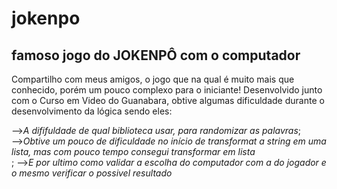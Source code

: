 # jokenpo
## famoso jogo do JOKENPÔ com o computador

Compartilho com meus amigos, o jogo que na qual é muito mais que conhecido, porém um pouco complexo para o iniciante!
Desenvolvido junto com o Curso em Video do Guanabara, obtive algumas dificuldade durante o desenvolvimento da lógica sendo eles:

-->_A dififuldade de qual biblioteca usar, para randomizar as palavras_; <br>
-->_Obtive um pouco de dificuldade no início de transformat a string em uma lista, mas com pouco tempo consegui transformar em lista_ <br>;
-->_E por ultimo como validar a escolha do computador com a do jogador e o mesmo verificar o possivel resultado_
